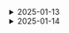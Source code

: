 <details>
<summary>
  2025-01-13 
</summary>

## 1. 개인 아이디어 제시

## 1) 문제 상황

→ 해외 여행을 처음 가는 사람

→ 여행 계획을 짜는 데 어려움이 있는 사람

→ 혼자 여행을 가기 싫은 사람

등등..

예시로 든 위에 사람들 외에도 많은 사람들은 여행사의 **‘패키지’** 상품을 이용한다.

하지만 패키지 상품을 사용해봤을 때 단점은 ‘빡빡한 스케줄, 원치 않는 루트,  같은 패키지를 이용하는 일행’ 등이 있다.

그래서 여행을 가고 싶지만 가기 쉽지 않은 사람들을 위해 생각한 서비스이다.

## 2) 주요 기능

### **1️⃣ 매칭**

사용자가 원하는 여행 스타일을 입력 받아 니즈가 비슷한 회원끼리 매칭. 매칭된 사용자들끼리 실시간 채팅/화상 통화를 통해 정해진 양식(여행 계획 템플릿)에 맞춰 여행 계획을 세워 글 등록.여행사 쪽에서 글을 보고 추진할 수 있는 여행 계획을 채택하는 방식

**사용자가 이 서비스를 사용하기 위해 입력해야 할 정보 (예상)** 

- 음주 유/무/상관없음
- 디저트 선호도
- 숙박 중요도
- 일정 기간 동안 많은 장소 방문을 희망 VS 여유로운 여행을 희망하는지 등등의 활동 스타일
- 원하는 여행 주제 작성 (EX 디저트 여행, 그 나라의 문화를 알기, 식도락 여행 등등)
- 동행자의 선호 사항

등등

여행 계획 템플릿

⇒ 사용자들이 쉽게 여행 계획을 만들 수 있도록, 다양한 여행지와 활동을 카테고리 별로 나누어 제공 

### 2️⃣**기존 패키지 비교 (고려)**

여행사 API(하나투어, 모두투어, 노란풍선등등,,)를 활용하여 여행사 측

에서 제공하는 패키지 비교 기능 ⇒ 선택 시 해당 사이트로 이동

❗여행사 API를 쓸 수 있는지 확인해야 함(문의 필수)/ 불가능 시 웹 크롤링.. 또는 사용X

### 3️⃣커뮤니티 / 피드백

실제 이 사이트를 이용했을 때 후기를 공유할 수 있는 커뮤니티

### 4️⃣ 현지 여행사 승인 시스템

⇒ 사용자들의 여행 계획을 보고 여행을 채택할 경우 사용자들과의 실시간 채팅으로 연결되어 여행 계획 조정

→ 실시간 커뮤니케이션 시스템

→ 예약 및 일정을 관리할 수 있는 기능

※ 예를 들어, 사용자가 작성한 일정이 현지 여행사의 서비스 제공 범위 내에 있는 지 확인하고, 필요한 경우 여행 일정을 조정/보완해야 하기 때문

또한, 반대로 여행사 측에서 맞춤형 패키지를 제공하는 페이지도 있으면 괜찮을 듯

### 5️⃣ 알림 시스템

⇒ 진행 상황에 대해 알림

## 3) 추가할 수 있는 기능

### **1️⃣ 다국적 언어 지원**

⇒ 다양한 국가에서 여행하는 사람들과 매칭 될 수 있는 방향을 고려해 보는 것도 나쁘지 않을 듯

⇒ 각국의 문화, 예절, 여행지 팁, 주의 사항을 제공

## 4) 서비스 이점

### **1️⃣ 비용 절감**

⇒ 기존 여행사의 패키지 여행은 때때로 너무 비싸거나, 사용자가 원하지 않는 부분이 포함되어 있을 

수 있다. 그러나 이 서비스는 사용자가 선택한 여행 일정 만으로 패키지를 구성할 수 있어 더 저렴한 여행을 즐길 수 있다. 자신의 예산에 맞는 여행 계획을 설정하여 비용 효율적인 여행을 만들 수 있다는 것이다.

### 2️⃣ 만족도 향상

⇒ 사용자가 직접 만든 여행 계획을 채택하는 서비스 이기에 차별화된 서비스를 제공하고

이를 통해 독창적이고 창의적인 상품을 원하는 고객 유치 가능

⇒ 자신이 만든 계획이 실제 여행으로 이어질 경우, 그 여행사에 대한 만족감을 느끼고 재이용성이 높다

## 5) 기존 서비스와의 차별점

### **1️⃣ 실행 방식**

⇒ 대형 여행사(EX 하나투어, 모두투어 등등)가 아닌 현지 여행사와의 직접적인 협력을 통해 사용자의 여행 계획을 실행 가능 하도록 예약하고 실행하는 방식

### 2️⃣ 패키지 여행의 개인화

⇒ 사용자가 **전체 여행 계획**을 **자유롭게 설정**하고, 자신만의 여행 스타일에 맞춘 일정, 활동, 숙박 등을 완전히 개인화할 수 있습니다. 

## 💻백(GPT)

1. 매칭 시스템
    
    → 사용자들의 여행 취향 및 스타일을 기반으로 매칭 알고리즘
    
    → 매칭된 사용자들의 정보를 저장, 비교, 연결할 수 있는 데이터 처리
    
    → 매칭된 사용자들 간의 메시지 기록 저장 및 관리
    
2. 여행 계획 관리 및 템플릿 처리
    
    → 사용자가 작성항 여행 계획을 서버에서 저장, 업데이트, 삭제할 수 있는 기능
    
    → 다양한 여행 계획 템플릿을 미리 제공하고 이를 수정할 수 있도록 지원
    
3. 알림 시스템
    
    → 여행 계획 진행 상황에 대해 사용자에게 알림을 전송(예: 여행사 승인, 매칭된 사용자와의 소통알림 등등)
    
4. 예약 및 일정 관리
    
    → 동기화된 데이터 관리로 실시간으로 일정 변경 및 업데이트 반영
    

## 💻프론트(GPT)

1. 사용자 인터페이스 디자인
    
    → 뭐,,실시간 소통 인터페이스, 반응형 웹/앱 디자인 등등
    
2. 사용자 입력 및 정보 처리
3. 여행 계획 템플릿
4. 매칭 및 사용자 간 소통
    
    → 사용자 간 매칭 결과를 명확히 보여주는 화면
    
    1. 알림 기능
        
        → UI
        
    
    → 실시간 채팅 및 화상 통화 기능을 위한 인터페이스
    
5. 예약 일정
    
    → 일정 관리 화면에서 여행 계획 변경 및 상세 일정 확인

## 2. 아이디어 회의

회의를 통해 나온 아이디어 중 구현가능성, 참신성 등 기준을 놓고 아이디어회의를 진행하였다.

피그마를 활용하여 아이디어 시나리오를 작성과 미팅을 통해 주제 선정과 아이디어 구체화 방향을 잡았다.

- [2x2 Matrix Template on Figma](https://www.figma.com/board/FNf9cPH8OR9HqrHQLJR7Ay/2x2-Matrix-Template-(Community)?node-id=0-1&p=f&t=jCfOiUcPCLiMWiKo-0)

- [Notion Document](https://www.notion.so/8153d7cd54614cdda84829a6e8053bf5?d=ba4b5ba17b4a42bba6dc405f5e521412#e0ca957de0774eec8b13335365780fe7)

## 3. webRTC
= 브라우저 간 실시간 통신을 가능하게 하는 기술

1. navigator.mediaDevices.getUserMedia()

    => 사용자 장치의 카메라와 마이크에서 미디어 스트림을 가져오는 API

```
ex) 
navigator.mediaDevices.getUserMedia({ video: true, audio: true })
  .then((stream) => {
  })
  .catch((error) => {
    console.error("Error accessing media devices", error);
  });
```

2. RTCPeerConnection

    => 오디오 및 비디오 스트림을 교환하는데 사용

```
const peerConnection = new RTCPeerConnection();

stream.getTracks().forEach(track => {
  peerConnection.addTrack(track, stream);
}); // 로컬 미디어 스트림 추가

// ICE 후보 처리
peerConnection.onicecandidate = (event) => {
  if (event.candidate) {
  } // 시그널링 서버로 보내기
};

peerConnection.ontrack = (event) => {
  const remoteStream = event.streams[0];
  const remoteVideo = document.querySelector('#remote-video');
  remoteVideo.srcObject = remoteStream;
};// 원격 스트림 처리
```

... 추후 더 공부 예정

## 4. 느낀점점
=> webRTC를 사용하기 위해서 API를 연결하는 과정을 알아보았다. 아이디어 구체화를 하는 과정에서 AI를 사용하면 더 좋을 거 같다는 의견에 이 부분을 어떻게 연결해야할 지 좀 더 알아봐야 할 것 같다.

</details>

<details>
<summary>
  2025-01-14 
</summary>

  # 아이디어 기획

  - [아이디어 고도화](https://www.figma.com/board/2zJB2KigZgpFTxEPSVnbUj/%EA%B8%B0%EB%8A%A5-%EA%B3%A0%EB%8F%84%ED%99%94?node-id=0-1&p=f&t=KL81nPwpbUIYEwFs-0)

  ## 2차 미팅 진행
  - Q) 가고자 하는 곳에 비행기가 없을 경우?
    => [스카이스캐너API](https://developers.skyscanner.net/docs/flights-live-prices/overview)
      를 통해 출발지-도착지 검색 후만 검색을 입력했을 때 결과값을 활용
  - Q) 공동 작업 필수로 넣기
    => getDisplayMedia API 활용 예상

# git 공부 및 정리
```jsx
git init
```

⇒ 새로운 Git 저장소(repository)를 생성할 때 사용

## staging area

⇒ commit을 하기 전에 commit할 파일을 골라 놓는 곳

- staging
    
    = staging area에 파일 넣는 행위
    
    → **git add  명령어로 넣음**
    

## repository

⇒ commit된 파일의 버전들을 모아 놓는 곳

# git add

1.

```jsx
git add 파일명1, 파일명2 
=> 여러 파일 스테이징
```

2.

```jsx
git add .
=> 모든 파일을 전부 스테이징
```

1. 상태 확인

```jsx
git stateus
=> 지금 변경된 파일, 스테이징된 파일을 알려줌
```

1. 스테이징 취소

```jsx
git restore --staged 파일명
```

# git commit

1. commit

```jsx
git commit -m '메세지'
```

1. 상태 확인

```jsx
git log --all --oneline 
git log -=all --oneline --graph //그래프로 그려줌
=> commit 기록을 한 눈에 파악하기
	입력 후엔 Vim 에디터가 켜져서 j,k 키로 위아래 스크롤이 가능, q키로 종료
```

VScode 에디터에서 

➕ 누르면 git add

✔️ 누르면 git commit 

# diff

1. 과거 특정 파일과 현재 파일 비교

```jsx
git diff(tool) 커밋id
```

1. 과거 특정 commit 2개 간의 차이점 비교

```jsx
git diff(tool) 커밋id1 커밋id2
```

Vim 에디터가 켜질 경우

hjkl 로 움직일 수 있고 :q 여러번 또는 :qa 임

근데 **git graph**

# git branch

⇒ 프로젝트의 복사본을 만드는 것과 같음

```jsx
git branch 브랜치이름
```

⇒ 브랜치’만’ 생성

```jsx
git switch 브랜치이름
//전에는 git checkout 브랜치명 을 사용
```

⇒ 브랜치 이동

```jsx
git status
```

⇒ 현재 위치 확인

# git merge

⇒ 브랜치에서 작업한 코드를 main브랜치에 합하는 것

1. push하려는 브랜치로 이동 (ex git switch main)
2. 합치려는 브랜치 입력

```jsx
git switch main
git merge 브랜치명
```

※ 합칠 때 주의사항

⇒ master와 banch에서 같은 파일, 같은 줄 CONFLICT 발생

<<<< / >>>> / ==== 쓸데없는 것을 지우고 원하는 코드만 남기기

그 후

```jsx
git add 파일명
git commit -m '메세지'
```

## 요약

```jsx
브랜치 생성 => git branch 브랜치명
브랜치 이동 => git switch 브랜치명
브랜치 합치기 main/master 브랜치로 이동한 뒤=>  git merge 브랜치명
브랜치마다 commit 내역을 그래프로 보고 싶을 경우 => git log--graph--online--all
브랜치 합칠 때 conflict발생 시 파일열어서 수정 후 => git add, commit

```

# git restore

⇒ 최근 commit된 상태로 현재 파일의 수정 내역을 되돌릴 수 있음

```jsx
git restore 파일명
git restore --source 커밋아이디 파일명 //입력한 파일이 특정 커밋 아이디 시점으로 복귀
```

# git revert
⇒ 3개의 commit 중 2번째 파일이 문제가 많아서 commit을 취소하고 싶다?

실은 없애는 건 아니고 commit하나를 취소한 commit이 생성되는 것

```jsx
git revert 커밋아이디
```

→ 입력하면 에디터가 뜨는데 커밋메세지 수정하고 닫기

→ 만약 Vim에디터가 뜰 경우? 이 또한 커밋메세지 수정하라는 건데 수정하려면 i눌러서 수정

아닐 경우 esc 누른 후 :wq

# git reset

⇒ 걍 최대한 최대한도 아니고 사용하지 않는다 생각
</details>

